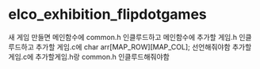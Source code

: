 # elco_exhibition_flipdotgames
새 게임 만들면
메인함수에 common.h 인클루드하고
메인함수에 추가할 게임.h 인클루드하고
추가할 게임.c에 char arr[MAP_ROW][MAP_COL]; 선언해줘야함
추가할 게임.c에 추가할게임.h랑 common.h 인클루드해줘야함
